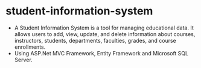 # student-information-system

- A Student Information System is a tool for managing educational data. It allows users to add, view, update, and delete information about courses, instructors, students, departments, faculties, grades, and course enrollments.
- Using ASP.Net MVC Framework, Entity Framework and Microsoft SQL Server.
